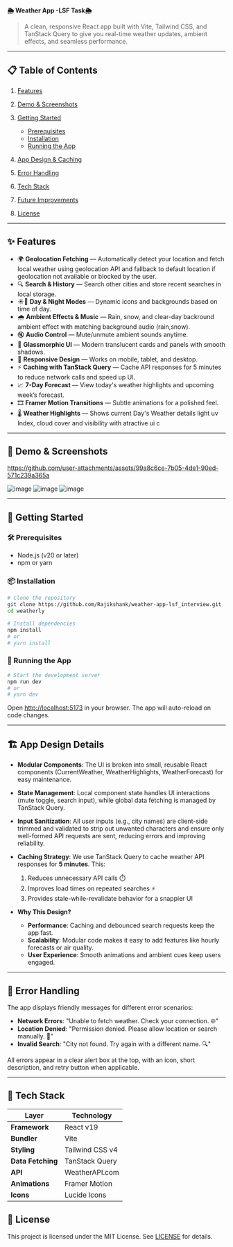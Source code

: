 **🌦️ Weather App -LSF Task🌦️**

> A clean, responsive React app built with Vite, Tailwind CSS, and TanStack Query to give you real-time weather updates, ambient effects, and seamless performance.

---

## 📋 Table of Contents

1. [Features](#-features)
2. [Demo & Screenshots](#-demo--screenshots)
3. [Getting Started](#-getting-started)

   * [Prerequisites](#-prerequisites)
   * [Installation](#-installation)
   * [Running the App](#-running-the-app)
4. [App Design & Caching](#-app-design--caching)
5. [Error Handling](#-error-handling)
6. [Tech Stack](#-tech-stack)
7. [Future Improvements](#-future-improvements)
8. [License](#-license)

---

## ✨ Features

* 🌍 **Geolocation Fetching** — Automatically detect your location and fetch local weather using geolocation API and fallback to default location if geolocation not available or blocked by the user.
* 🔍 **Search & History** — Search other cities and store recent searches in local storage.
* ☀️🌙 **Day & Night Modes** — Dynamic icons and backgrounds based on time of day.
* 🌧️ **Ambient Effects & Music** — Rain, snow, and clear-day backround ambient effect with matching background audio (rain,snow).
* 🔇 **Audio Control** — Mute/unmute ambient sounds anytime.
* 🌈 **Glassmorphic UI** — Modern translucent cards and panels with smooth shadows.
* 📱 **Responsive Design** — Works on mobile, tablet, and desktop.
* ⚡ **Caching with TanStack Query** — Cache API responses for 5 minutes to reduce network calls and speed up UI.
* 📈 **7-Day Forecast** — View today's weather highlights and upcoming week’s forecast.
* 🎞️ **Framer Motion Transitions** — Subtle animations for a polished feel.
* 🌡️ **Weather Highlights** — Shows current Day's Weather details light uv Index, cloud cover and visibility with atractive ui
c
---

## 📸 Demo & Screenshots

https://github.com/user-attachments/assets/99a8c6ce-7b05-4de1-90ed-571c239a365a

![image](https://github.com/user-attachments/assets/3e3cfd12-7f64-464b-88a6-9587b00f510e)
![image](https://github.com/user-attachments/assets/73937284-2d32-412f-ae11-9ea36746e194)
![image](https://github.com/user-attachments/assets/1bc36947-a288-4a45-bf60-a563dfbc663c)

---

## 🚀 Getting Started

### 🛠️ Prerequisites

* Node.js (v20 or later)
* npm or yarn

### 📦 Installation

```bash
# Clone the repository
git clone https://github.com/Rajikshank/weather-app-lsf_interview.git
cd weatherly

# Install dependencies
npm install
# or
# yarn install
```

### 🏃 Running the App

```bash
# Start the development server
npm run dev
# or
# yarn dev
```

Open [http://localhost:5173](http://localhost:5173) in your browser. The app will auto-reload on code changes.

---

## 🏗️ App Design Details

* **Modular Components**: The UI is broken into small, reusable React components (CurrentWeather, WeatherHighlights, WeatherForecast) for easy maintenance.
* **State Management**: Local component state handles UI interactions (mute toggle, search input), while global data fetching is managed by TanStack Query.
* **Input Sanitization**: All user inputs (e.g., city names) are client-side trimmed and validated to strip out unwanted characters and ensure only well-formed API requests are sent, reducing errors and improving reliability.
* **Caching Strategy**: We use TanStack Query to cache weather API responses for **5 minutes**. This:

  1. Reduces unnecessary API calls ⏱️
  2. Improves load times on repeated searches ⚡
  3. Provides stale-while-revalidate behavior for a snappier UI
* **Why This Design?**

  * **Performance**: Caching and debounced search requests keep the app fast.
  * **Scalability**: Modular code makes it easy to add features like hourly forecasts or air quality.
  * **User Experience**: Smooth animations and ambient cues keep users engaged.

---

## 🚨 Error Handling

The app displays friendly messages for different error scenarios:

* **Network Errors**: "Unable to fetch weather. Check your connection. 🌐"
* **Location Denied**: "Permission denied. Please allow location or search manually. 📍"
* **Invalid Search**: "City not found. Try again with a different name. 🔍"

All errors appear in a clear alert box at the top, with an icon, short description, and retry button when applicable.

---

## 🔧 Tech Stack

| Layer             | Technology           |
| ----------------- | -------------------- |
| **Framework**     | React v19            |
| **Bundler**       | Vite                 |
| **Styling**       | Tailwind CSS v4      |
| **Data Fetching** | TanStack Query       |
| **API**           | WeatherAPI.com       |
| **Animations**    | Framer Motion        |
| **Icons**         | Lucide Icons         |



## 📜 License

This project is licensed under the MIT License. See [LICENSE](./LICENSE) for details.

